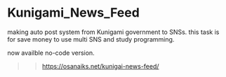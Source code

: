 # Kunigami_News_Feed

making auto post system from Kunigami government to SNSs.
this task is for save money to use multi SNS and study programming.


now availble no-code version. 
>>https://osanaiks.net/kunigai-news-feed/
